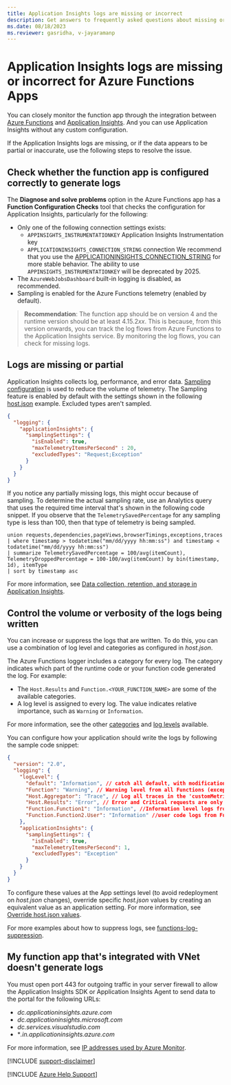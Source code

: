 ```yaml
---
title: Application Insights logs are missing or incorrect
description: Get answers to frequently asked questions about missing or incorrect logs for AI logs in Azure Functions.
ms.date: 08/18/2023
ms.reviewer: gasridha, v-jayaramanp
---
```


# Application Insights logs are missing or incorrect for Azure Functions Apps

You can closely monitor the function app through the integration between [Azure Functions](https://azure.microsoft.com/products/functions) and [Application Insights](/azure/azure-monitor/app/app-insights-overview?tabs=net). And you can use Application Insights without any custom configuration.

If the Application Insights logs are missing, or if the data appears to be partial or inaccurate, use the following steps to resolve the issue.

## Check whether the function app is configured correctly to generate logs

The **Diagnose and solve problems** option in the Azure Functions app has a **Function Configuration Checks** tool that checks the configuration for Application Insights, particularly for the following:

- Only one of the following connection settings exists:
  - `APPINSIGHTS_INSTRUMENTATIONKEY` Application Insights Instrumentation key
  - `APPLICATIONINSIGHTS_CONNECTION_STRING` connection
  We recommend that you use the [APPLICATIONINSIGHTS_CONNECTION_STRING](/azure/azure-monitor/app/sdk-connection-string?tabs=net#overview) for more stable behavior. The ability to use `APPINSIGHTS_INSTRUMENTATIONKEY` will be deprecated by 2025.
- The `AzureWebJobsDashboard` built-in logging is disabled, as recommended.
- Sampling is enabled for the Azure Functions telemetry (enabled by default).

> **Recommendation**: The function app should be on version 4 and the runtime version should be at least 4.15.2*xx*. This is because, from this version onwards, you can track the log flows from Azure Functions to the Application Insights service. By monitoring the log flows, you can check for missing logs.

## Logs are missing or partial

Application Insights collects log, performance, and error data. [Sampling configuration](/azure/azure-functions/configure-monitoring?tabs=v2#configure-sampling) is used to reduce the volume of telemetry. The Sampling feature is enabled by default with the settings shown in the following [host.json](/azure/azure-functions/functions-host-json#applicationinsights) example. Excluded types aren't sampled.

```JSON
{
  "logging": {
    "applicationInsights": {
      "samplingSettings": {
        "isEnabled": true,
        "maxTelemetryItemsPerSecond" : 20,
        "excludedTypes": "Request;Exception"
      }
    }
  }
}
```

If you notice any partially missing logs, this might occur because of sampling. To determine the actual sampling rate, use an Analytics query that uses the required time interval that's shown in the following code snippet. If you observe that the `TelemetrySavedPercentage` for any sampling type is less than 100, then that type of telemetry is being sampled.

```Kusto
union requests,dependencies,pageViews,browserTimings,exceptions,traces
| where timestamp > todatetime("mm/dd/yyyy hh:mm:ss") and timestamp < todatetime("mm/dd/yyyy hh:mm:ss")
| summarize TelemetrySavedPercentage = 100/avg(itemCount), TelemetryDroppedPercentage = 100-100/avg(itemCount) by bin(timestamp, 1d), itemType
| sort by timestamp asc
```

For more information, see [Data collection, retention, and storage in Application Insights](/azure/azure-monitor/app/data-retention-privacy).

## Control the volume or verbosity of the logs being written

You can increase or suppress the logs that are written. To do this, you can use a combination of log level and categories as configured in *host.json*.

The Azure Functions logger includes a category for every log. The category indicates which part of the runtime code or your function code generated the log. For example:

- The `Host.Results` and `Function.<YOUR_FUNCTION_NAME>` are some of the available categories.
- A log level is assigned to every log. The value indicates relative importance, such as `Warning` or `Information`.

For more information, see the other [categories](/azure/azure-functions/configure-monitoring?tabs=v2#configure-categories) and [log levels](/azure/azure-functions/configure-monitoring?tabs=v2#configure-log-levels) available.

You can configure how your application should write the logs by following the sample code snippet:

```JSON
{
  "version": "2.0",
  "logging": {
    "logLevel": {
      "default": "Information", // catch all default, with modifications below for individual categories.
      "Function": "Warning", // Warning level from all Functions (except the ones configured below).
      "Host.Aggregator": "Trace", // Log all traces in the 'customMetrics' table of (and shown on Metrics/Alerts blade in AI) - use either this or Host.Results
      "Host.Results": "Error", // Error and Critical requests are only logged in the 'requests' table of the AI (and shown on Monitor Functions blade in Functions App) - use either this or Host.Aggregator
      "Function.Function1": "Information", //Information level logs from Function 1, logged in 'traces', 'dependencies' and 'customMetrics' tables of AI
      "Function.Function2.User": "Information" //user code logs from Function2, logged in 'traces' table of AI
    },
    "applicationInsights": {
      "samplingSettings": {
        "isEnabled": true,
        "maxTelemetryItemsPerSecond": 1,
        "excludedTypes": "Exception"
      }
    }
  }
}
```

To configure these values at the App settings level (to avoid redeployment on *host.json* changes), override specific *host.json* values by creating an equivalent value as an application setting. For more information, see [Override host.json values](/azure/azure-functions/functions-host-json#override-hostjson-values).

For more examples about how to suppress logs, see [functions-log-suppression](https://github.com/anthonychu/functions-log-suppression).

## My function app that's integrated with VNet doesn't generate logs

You must open port 443 for outgoing traffic in your server firewall to allow the Application Insights SDK or Application Insights Agent to send data to the portal for the following URLs:

- *dc.applicationinsights.azure.com*
- *dc.applicationinsights.microsoft.com*
- *dc.services.visualstudio.com*
- **.in.applicationinsights.azure.com*

For more information, see [IP addresses used by Azure Monitor](/azure/azure-monitor/app/ip-addresses#outgoing-ports).

[!INCLUDE [support-disclaimer](../../../includes/support-disclaimer.md)]

[!INCLUDE [Azure Help Support](../../../includes/azure-help-support.md)]
